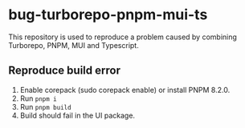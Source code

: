 # bug-turborepo-pnpm-mui-ts

This repository is used to reproduce a problem caused by combining Turborepo, PNPM, MUI and Typescript.

## Reproduce build error

1. Enable corepack (sudo corepack enable) or install PNPM 8.2.0.
2. Run `pnpm i`
3. Run `pnpm build`
4. Build should fail in the UI package.
